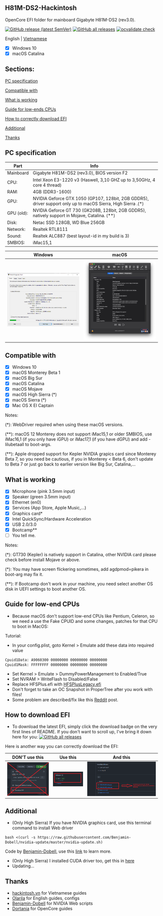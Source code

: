 ## H81M-DS2-Hackintosh

OpenCore EFI folder for mainboard Gigabyte H81M-DS2 (rev3.0).


[![GitHub release (latest SemVer)](https://img.shields.io/github/v/release/dtcu0ng/H81M-DS2-Hackintosh)](https://github.com/dtcu0ng/H81M-DS2-Hackintosh/releases) [![GitHub all releases](https://img.shields.io/github/downloads/dtcu0ng/H81M-DS2-Hackintosh/total)](https://github.com/dtcu0ng/H81M-DS2-Hackintosh/releases) [![ocvalidate check](https://github.com/dtcu0ng/H81M-DS2-Hackintosh/workflows/CI/badge.svg)](https://github.com/dtcu0ng/H81M-DS2-Hackintosh/actions)

English | [Vietnamese](README_vi.md)

- [x] Windows 10
- [x] macOS Catalina

## Sections:
[PC specification](#pc-specification)

[Compatible with](#compatible-with)

[What is working](#what-is-working)

[Guide for low-ends CPUs](#guide-for-low-end-cpus)

[How to correctly download EFI](#how-to-download-efi)

[Additional](#additional)

[Thanks](#thanks)

## PC specification

| Part  | Info |
| ------------- | ------------- |
| Mainboard | Gigabyte H81M-DS2 (rev3.0), BIOS version F2  |
| CPU:  | Intel Xeon E3-1220 v3 (Haswell, 3,10 GHZ up to 3,50GHz, 4 core 4 thread)  |
| RAM:  | 4GB (DDR3-1600)  |
| GPU:  | NVIDIA Geforce GTX 1050 (GP107, 128bit, 2GB GDDR5), driver support only up to macOS Sierra, High Sierra .(*) |
| GPU (old):  | NVIDIA Geforce GT 730 (GK208B, 128bit, 2GB GDDR5), natively support in Mojave, Catalina. (**) |
| Disk:  | Netac SSD 128GB, WD Blue 256GB  |
| Network: | Realtek RTL8111 |
| Sound:  | Realtek ALC887 (best layout-id in my build is 3)  |
| SMBIOS:  | iMac15,1  |


| Windows  | macOS |
| ------------- | ------------- |
| ![dxdiag windows spec](images/systeminfo_win.png "System specfication") | ![hackintool spec](images/systeminfo_mac.png "System specfication")  |

## Compatible with

- [x] Windows 10
- [x] macOS Monterey Beta 1
- [x] macOS Big Sur
- [x] macOS Catalina
- [x] macOS Mojave
- [x] macOS High Sierra (*)
- [x] macOS Sierra (*)
- [x] Mac OS X El Captain

Notes:

(*): WebDriver required when using these macOS versions.

(**): macOS 12 Monterey does not support iMac15,1 or older SMBIOS, use iMac16,1 (if you only have iGPU) or iMac17,1 (if you have dGPU) and add -lilubetaall to boot-args.

(**): Apple dropped support for Kepler NVIDIA grapics card since Monterey Beta 7, so you need be cautious, if you in Monterey < Beta 6, don't update to Beta 7 or just go back to earlier version like Big Sur, Catalina,...

## What is working

- [x] Microphone (pink 3.5mm input)
- [x] Speaker (green 3.5mm input)
- [x] Ethernet (en0)
- [x] Services (App Store, Apple Music,...)
- [x] Graphics card*
- [x] Intel QuickSync/Hardware Acceleration
- [x] USB 2.0/3.0
- [x] Bootcamp**
- [ ] You tell me.

Notes: 

(*): GT730 (Kepler) is natively support in Catalina, other NVIDIA card please check before install Mojave or above.

(*): You may have screen flickering sometimes, add agdpmod=pikera in boot-arg may fix it. 

(**): If Bootcamp don't work in your machine, you need select another OS disk in UEFI settings to boot another OS.

## Guide for low-end CPUs
+ Because macOS don't support low-end CPUs like Pentium, Celeron, so we need a use the Fake CPUID and some changes, patches for that CPU to boot in MacOS:

Tutorial:
+ In your config.plist, goto Kernel > Emulate add these data into required value
```
Cpuid1Data: A9060300 00000000 00000000 00000000
Cpuid1Mask: FFFFFFFF 00000000 00000000 00000000
```
+ Set Kernel > Emulate > DummyPowerManagement to Enabled/True
+ Set NVRAM > WriteFlash to Disabled/False
+ Replace HFSPlus.efi with [HFSPlusLegacy.efi](https://github.com/acidanthera/OcBinaryData/blob/master/Drivers/HfsPlusLegacy.efi)
+ Don't forget to take an OC Snapshot in ProperTree after you work with files!
+ Some problem are described/fix like this [Reddit](https://www.reddit.com/r/hackintosh/comments/gn41rk/stuck_in_oc_watchdog_status_is_0/) post.

## How to download EFI
+ To download the latest EFI, simply click the download badge on the very first lines of README. If you don't want to scroll up, I've bring it down here for you: [![GitHub all releases](https://img.shields.io/github/downloads/dtcu0ng/H81M-DS2-Hackintosh/total)](https://github.com/dtcu0ng/H81M-DS2-Hackintosh/releases)

Here is another way you can correctly download the EFI:

| DON'T use this  | Use this | And this |
| ------------- | ------------- | ------------- |
| ![don't use this](images/dont_use_this_to_download.png "Don't use this") | ![use this](images/use_this.png "Use this") | ![and this](images/and_this.png "and this") |

## Additional
+ (Only High Sierra) If you have NVIDIA graphics card, use this terminal command to install Web driver

```
bash <(curl -s https://raw.githubusercontent.com/Benjamin-Dobell/nvidia-update/master/nvidia-update.sh)
```
Code by [Benjamin-Dobell](https://github.com/Benjamin-Dobell/), use this [link](https://github.com/Benjamin-Dobell/nvidia-update/) to learn more.
+ (Only High Sierra) I installed CUDA driver too, get this in [here](https://www.nvidia.com/en-us/drivers/cuda/mac-driver-archive/)
+ Updating...
## Thanks
+ [hackintosh.vn](https://hackintosh.vn) for Vietnamese guides
+ [Olarila](https://olarila.com) for English guides, configs
+ [Benjamin-Dobell](https://github.com/Benjamin-Dobell/) for NVIDIA Web scripts
+ [Dortania](https://dortania.github.io/OpenCore-Install-Guide/) for OpenCore guides
